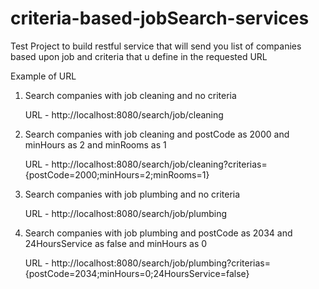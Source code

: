 # criteria-based-jobSearch-services

Test Project to build restful service that will send you list of companies based upon job and criteria that u define in the requested URL

Example of URL

1. Search companies with job cleaning and no criteria

   URL - http://localhost:8080/search/job/cleaning

2. Search companies with job cleaning and postCode as 2000 and minHours as 2 and minRooms as 1

   URL - http://localhost:8080/search/job/cleaning?criterias={postCode=2000;minHours=2;minRooms=1}
   
3. Search companies with job plumbing and no criteria

   URL - http://localhost:8080/search/job/plumbing
   
4. Search companies with job plumbing and postCode as 2034 and 24HoursService as false and minHours as 0

   URL - http://localhost:8080/search/job/plumbing?criterias={postCode=2034;minHours=0;24HoursService=false}
